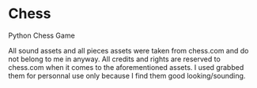 # Chess
Python Chess Game

All sound assets and all pieces assets were taken from chess.com and do not belong to me in anyway. All credits and rights are reserved to chess.com when it comes to the aforementioned assets. I used grabbed them for personnal use only because I find them good looking/sounding.
